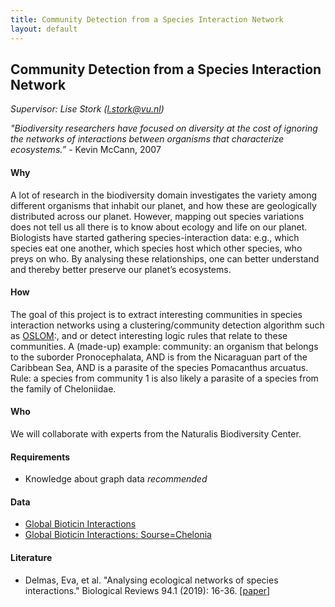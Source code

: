 ```yaml
---
title: Community Detection from a Species Interaction Network 
layout: default
---
```



## Community Detection from a Species Interaction Network 

*Supervisor: Lise Stork (l.stork@vu.nl)*

*"Biodiversity researchers have focused on diversity at the cost of ignoring the networks of interactions between organisms that characterize ecosystems.”* - Kevin McCann, 2007

#### Why 
A lot of research in the biodiversity domain investigates the variety among different organisms that inhabit our planet, and how these are geologically distributed across our planet. However, mapping out species variations does not tell us all there is to know about ecology and life on our planet. Biologists have started gathering species-interaction data: e.g., which species eat one another, which species host which other species, who preys on who. By analysing these relationships, one can better understand and thereby better preserve our planet’s ecosystems. 

#### How 
The goal of this project is to extract interesting communities in species interaction networks using a clustering/community detection algorithm such as <a href="http://www.oslom.org/">OSLOM</a>:, and or detect interesting logic rules that relate to these communities. A (made-up) example: community: an organism that belongs to the suborder Pronocephalata, AND is from the Nicaraguan part of the Caribbean Sea, AND is a parasite of the species Pomacanthus arcuatus. Rule: a species from community 1 ​​is also likely a parasite of a species from the family of Cheloniidae. 

#### Who 
We will collaborate with experts from the Naturalis Biodiversity Center. 

#### Requirements
- Knowledge about graph data _recommended_

#### Data
- <a href="https://www.globalbioticinteractions.org/about">Global Bioticin Interactions</a>
- <a href="https://www.globalbioticinteractions.org/browse/?interactionType=interactsWith&resultType=json&sourceTaxon=Chelonia%20mydas">Global Bioticin Interactions: Sourse=Chelonia</a>

#### Literature
- Delmas, Eva, et al. "Analysing ecological networks of species interactions." Biological Reviews 94.1 (2019): 16-36. [<a href="https://doi.org/10.1111/brv.12433">paper</a>]

